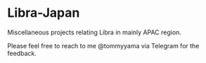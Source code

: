 # Libra-Japan

Miscellaneous projects relating Libra in mainly APAC region.

Please feel free to reach to me @tommyyama via Telegram for the feedback. 

